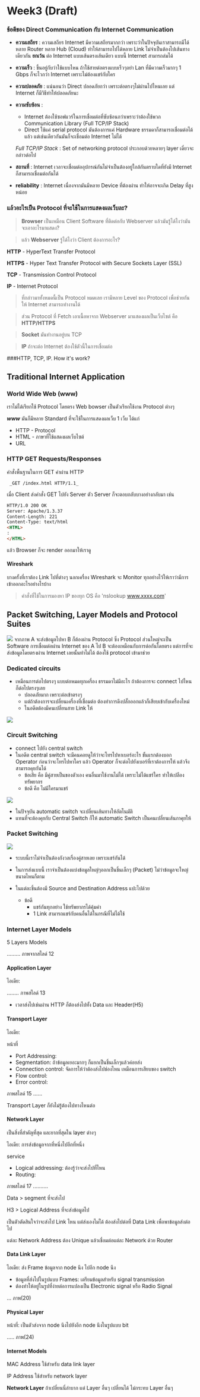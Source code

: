 # Week3 (Draft)

### ข้อดีของ Direct Communication กับ Internet Communication
- **ความเสถียร** : ความเสถียร Internet มีความเสถียรมากกว่า เพราะว่าในปัจจุบันเราสามารถมีได้หลาย Router หลาย Hub (Cloud) ทำให้สามารถไปได้หลาย Link ไม่จำเป็นต้องไปเส้นทางเดียวกัน
  **ยกเว้น** ต่อ Internet แบบเส้นตรงเส้นเดียว แบบนี้ Internet สามารถล่มได้
- **ความเร็ว** : ขึ้นอยู่กับว่าใช้แบบไหน ถ้าใช้สายต่อตรงแบบเร็วๆอย่า Lan ที่มีความเร็วมากๆ 1 Gbps ก็จะไวกว่า Internet เพราะไม่ต้องแชร์กับใคร
- **ความปลอดภัย** : แน่นอนว่า Direct ปลอดภัยกว่า เพราะต่อตรงๆไม่ผ่านไปไหนเลย แต่ Internet ก็มีวิธีทำให้ปลอดภัยนะ
- **ความซับซ้อน** :
  - Internet ต้องใช้ซอฟแวร์ในการเชื่อมต่อที่ซับซ้อนกว่าเพราะว่าต้องใช้พวก Communication Library (Full TCP/IP Stack)
  - Direct ใช้แค่ serial protocol มันต้องการแค่ Hardware ธรรมดาก็สามารถเชื่อมต่อได้แล้ว แต่เช่นเดียวกันมันก็จะเชื่อมต่อ Internet ไม่ได้

  _Full TCP/IP Stack_ : Set of networking protocol ประกอบด้วยหลายๆ layer เดี๋ยวจะกล่าวต่อไป

- **สถานที่** : Internet เวลาจะเชื่อมต่ออุปกรณ์กันไม่จำเป็นต้องอยู่ใกล้กันตราบใดที่ยังมี Internet ก็สามารถเชื่อมต่อกันได้
- **reliability** : Internet เนื่องจากมันมีหลาย Device ที่ต้องผ่าน ทำให้อาจจะเกิด Delay ที่สูงหน่อย

### แล้วอะไรเป็น Protocol ที่จะใช้ในการแสดงผลเว็บละ?

> **Browser** เป็นเหมือน Client Software ที่ติดต่อกับ Webserver แล้วมันรู้ได้ไงว่ามันจะเอาอะไรมาแสดง?

> แล้ว **Webserver** รู้ได้ไงว่า Client ต้องการอะไร?

**HTTP** - HyperText Transfer Protocol

**HTTPS** - Hyper Text Transfer Protocol with Secure Sockets Layer (SSL)

**TCP** - Transmission Control Protocol

**IP** - Internet Protocol

> ที่กล่าวมาทั้งหมดนี้เป็น Protocol หมดเลย เรามีหลาย Level ของ Protocol เพื่อช่วยกันให้ Internet สามารถทำงานได้

> ส่วน Protocol ที่ Fetch เอาเนื้อหาจาก Webserver มาแสดงผลเป็นเว็บไซต์ คือ **HTTP/HTTPS**

> **Socket** มันทำงานอยู่บน TCP

> **IP** ถ้าจะต่อ Internet ต้องใช้ตัวนี้ในการเชื่อมต่อ

###HTTP, TCP, IP. How it's work?

## Traditional Internet Application

### World Wide Web (www)

เราไม่ได้เรียกใช้ Protocol โดยตรง Web bowser เป็นตัวเรียกใช้งาน Protocol ต่างๆ

***www*** มันก็มีหลาย Standard ที่จะใช้ในการแสดงผลเว็บ 1 เว็บ ได้แก่
  * HTTP - Protocol
  * HTML - ภาษาที่ใช้แสดงผลเว็บไซต์
  * URL

### HTTP GET Requests/Responses

คำสั่งพื้นฐานในการ GET ค่าผ่าน HTTP

  ``` _GET /index.html HTTP/1.1_```

เมื่อ Client ส่งคำสั่ง GET ไปยัง Server ตัว Server ก็จะตอบกลับบางอย่างกลับมา เช่น

```HTML
HTTP/1.0 200 OK
Server: Apache/1.3.37
Content-Length: 221
Content-Type: text/html
<HTML>
:
</HTML>
```
แล้ว Browser ก็จะ render ออกมาให้เราดู

#### Wireshark
  บางครั้งที่เราต้อง Link ไปที่ต่างๆ นอกเครื่อง Wireshark จะ Monitor ทุกอย่างไว้ให้เราว่ามีการเข้าออกอะไรอย่างไรบ้าง

> คำสั่งที่ใช้ในการมองหา IP ของทุก OS คือ 'nslookup www.xxxx.com'

## Packet Switching, Layer Models and Protocol Suites

![](img/wk3_001.png)
จากภาพ A จะส่งข้อมูลไปหา B ก็ต้องผ่าน Protocol ซึ่ง Protocol ส่วนใหญ่จะเป็น Software การเชื่อมต่อผ่าน Internet ของ A ไป B จะต้องเหมือนกับการต่อกันโดยตรง แต่การที่จะส่งข้อมูลโดยตรงผ่าน Internet เลยนั้นทำไม่ได้ ต้องใช้ protocol เข้ามาช่วย

### Dedicated circuits
- เหมือนการต่อไปตรงๆ แบบต่อหมดทุกเครื่อง ธรรมดาไม่มีอะไร ถ้าต้องการจะ connect ไปไหนก็ต่อไปตรงๆเลย
  - ปลอดภัยมาก เพราะต่อเข้าตรงๆ
  - แต่ถ้าต้องการจะเปลี่ยนเครื่องที่เชื่อมต่อ ต้องทำการดึงปลั๊กออกแล้วก็เสียบเข้ากับเครื่องใหม่
  - ในอดีตต้องมีคนเปลี่ยนสาย Link ให้

![](img/wk3_002.png)

### Circuit Switching
- connect ไปยัง central switch
- ในอดีต central switch จะมีคนคอยดูให้ว่าจะโทรไปหาเบอร์อะไร ขั้นแรกต้องบอก Operator ก่อนว่าจะโทรไปหาใคร แล้ว Operator ก็จะต่อไปยังเบอร์ที่เราต้องการให้ แล้วจึงสามารถคุยกันได้
  - ข้อเสีย คือ มีคู่สายเป็นของตัวเอง คนอื่นมาใช้งานไม่ได้ เพราะไม่ได้แชร์ใคร ทำให้เปลืองทรัพยากร
  - ข้อดี คือ ไม่มีใครมาแชร์

![](img/wk3_003.png)

- ในปัจจุบัน automatic switch จะเปลี่ยนเส้นทางให้อัตโนมัติ
- แทนที่จะต้องคุยกับ Central Switch ก็ให้ automatic Switch เป็นคนเปลี่ยนเส้นกาคุยให้

### Packet Switching

![](img/wk3_004.png)

- ระบบนี้เราไม่จำเป็นต้องกังวลเรื่องคู่สายเลย เพราะแชร์กันได้
- ในการส่งแบบนี้ เราจำเป็นต้องแบ่งข้อมูลใหญ่ๆออกเป็นชิ้นเล็กๆ (Packet) ไม่ว่าข้อมูลจะใหญ่ขนาดไหนก็ตาม
- ในแต่ละชิ้นต้องมี Source and Destination Address แปะไปด้วย

  - ข้อดี
    - แชร์กันทุกอย่าง ใช้ทรัพยากรได้คุ้มค่า
    - 1 Link สามารถแชร์กับคนอื่นได้ในกรณีที่ไม่ได้ใช้

### Internet Layer Models
5 Layers Models

......... ภาพจากสไลด์ 12

#### Application Layer
ไอเดีย:

........ ภาพสไลด์ 13

- เวลาส่งไปเช่นผ่าน HTTP ก็ต้องส่งไปทั้ง Data และ Header(H5)

#### Transport Layer
ไอเดีย:

หน้าที่
- Port Addressing:
- Segmentation: ถ้าข้อมูลเยอะมากๆ ก็แยกเป็นชิ้นเล็กๆแล้วค่อยส่ง
- Connection control: จัดการให้ว่าต้องส่งไปช่องไหน เหมือนการเสียบของ switch
- Flow control:
- Error control:

ภาพสไลด์ 15 ......

Transport Layer ก็ยังไม่รู้ต้องไปทางไหนต่อ

#### Network Layer

เป็นสิ่งที่สำคัญที่สุด และยากที่สุดใน layer ต่างๆ

ไอเดีย: การส่งข้อมูลจากที่หนึ่งไปอีกที่หนึ่ง

service
  - Logical addressing: ต้องรู้ว่าจะส่งไปที่ไหน
  - Routing:

ภาพสไลด์ 17 ..........

Data > segment ที่จะส่งไป

H3 > Logical Address ที่จะส่งข้อมูลไป

เป็นตัวตัดสินใจว่าจะส่งไป Link ไหน แต่ส่งเองไมไ่ด้ ต้องส่งไปต่อที่ Data Link เพื่อพาข้อมูลส่งต่อไป

แต่ละ Network Address ต้อง Unique แล้วเชื่อมต่อแต่ละ Network ด้วย Router

#### Data Link Layer
ไอเดีย: ส่ง Frame ข้อมูลจาก node นึง ไปอีก node นึง

- ข้อมูลที่ส่งไปในรูปแบบ Frames: เตรียมข้อมูลสำหรับ signal transmission
- ต้องทำให้อยู่ในรูปที่ง่ายต่อการแปลงเป็น Electronic signal หรือ Radio Signal

... ภาพ(20)

#### Physical Layer
หน้าที่: เป็นตัวส่งจาก node นึงไปยังอีก node นึงในรูปแบบ bit

..... ภาพ(24)

#### Internet Models

MAC Address ใช้สำหรับ data link layer

IP Address ใช้สำหรับ network layer

**Network Layer** ถ้าเปลี่ยนนี่ลำบาก แต่ Layer อื่นๆ เปลี่ยนได้ ไม่กระทบ Layer อื่นๆ
